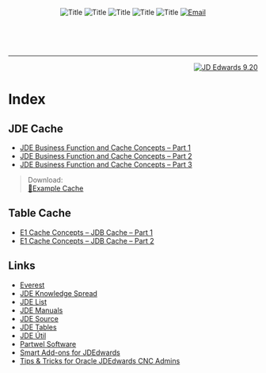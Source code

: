 <div align="center">

![Title](http://satyr.io/1000x80/1?text=Working+with+Cache(s))
![Title](http://satyr.io/1000x80/white?text=by)
![Title](http://satyr.io/1000x80/white?text=Giovani+Perotto+Mesquita)
![Title](http://satyr.io/1000x80/white?text=Thanks+to)
![Title](http://satyr.io/1000x80/white?text=Ankit+Karwayun)
[![Email](https://img.shields.io/badge/mail-giovanipm%40gmaill.com-lightgray.svg)](mailto:giovanipm@gmail.com)

</div>

<br>
<br>
<br>

---

<div align="right">

[![JD Edwards 9.20](https://img.shields.io/badge/JD_Edwards-9.20-brightgreen.svg)](https://www.oracle.com/technical-resources/documentation/jd-edwards-enterpriseone.html)

</div>

# Index

## JDE Cache

- [JDE Business Function and Cache Concepts – Part 1](https://github.com/GiovaniPM/DMNTests/blob/main/Courses/JDE%20Cache/JDE%20Business%20Function%20and%20Cache%20Concepts%20%E2%80%93%20Part%201%20.md)
- [JDE Business Function and Cache Concepts – Part 2](https://github.com/GiovaniPM/DMNTests/blob/main/Courses/JDE%20Cache/JDE%20Business%20Function%20and%20Cache%20Concepts%20%E2%80%93%20Part%202%20.md)
- [JDE Business Function and Cache Concepts – Part 3](https://github.com/GiovaniPM/DMNTests/blob/main/Courses/JDE%20Cache/JDE%20Business%20Function%20and%20Cache%20Concepts%20%E2%80%93%20Part%203%20.md)

>Download:<br>[💾Example Cache](https://www.jdesource.com/wp-content/uploads/B59TEST9.zip)

## Table Cache

- [E1 Cache Concepts – JDB Cache – Part 1](https://github.com/GiovaniPM/DMNTests/blob/main/Courses/JDE%20Cache/E1%20Cache%20Concepts%20%E2%80%93%20JDB%20Cache%20%E2%80%93%20Part%201%20.md)
- [E1 Cache Concepts – JDB Cache – Part 2](https://github.com/GiovaniPM/DMNTests/blob/main/Courses/JDE%20Cache/E1%20Cache%20Concepts%20%E2%80%93%20JDB%20Cache%20%E2%80%93%20Part%202%20.md)

## Links

- [Everest](http://www.everestsoftint.com/)
- [JDE Knowledge Spread](https://www.jdefusion.com/)
- [JDE List](https://www.jdelist.com)
- [JDE Manuals](https://1drv.ms/u/s!Aj-1ijXbIKXT4VU0vO9KdSomJFjl?e=Ys2Wg7)
- [JDE Source](https://www.jdesource.com/)
- [JDE Tables](http://www.jdetables.com/)
- [JDE Útil](https://1drv.ms/u/s!Aj-1ijXbIKXTiNEukddKZL0H0Pni9w?e=fQBdLh)
- [Partwel Software](http://www.patwel.com/)
- [Smart Add-ons for JDEdwards](https://jdemart.com/)
- [Tips & Tricks for Oracle JDEdwards CNC Admins](https://e1tips.com/)